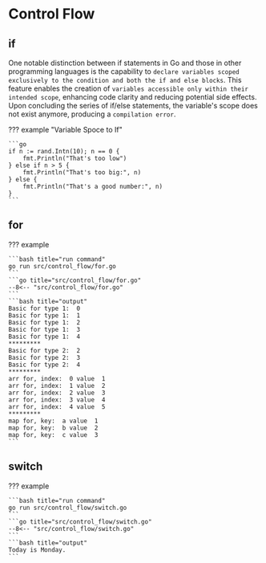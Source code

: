 # Control Flow

## if

One notable distinction between if statements in Go and those in other programming languages is the capability to `declare variables scoped exclusively to the condition and both the if and else blocks`. This feature enables the creation of `variables accessible only within their intended scope`, enhancing code clarity and reducing potential side effects. Upon concluding the series of if/else statements, the variable's scope does not exist anymore, producing a `compilation error`.

??? example "Variable Spoce to If"

    ```go
    if n := rand.Intn(10); n == 0 {
        fmt.Println("That's too low")
    } else if n > 5 {
        fmt.Println("That's too big:", n)
    } else {
        fmt.Println("That's a good number:", n)
    }
    ```

## for

??? example

    ```bash title="run command"
    go run src/control_flow/for.go
    ```
    ```go title="src/control_flow/for.go"
    --8<-- "src/control_flow/for.go"
    ```
    ```bash title="output"
    Basic for type 1:  0
    Basic for type 1:  1
    Basic for type 1:  2
    Basic for type 1:  3
    Basic for type 1:  4
    *********
    Basic for type 2:  2
    Basic for type 2:  3
    Basic for type 2:  4
    *********
    arr for, index:  0 value  1
    arr for, index:  1 value  2
    arr for, index:  2 value  3
    arr for, index:  3 value  4
    arr for, index:  4 value  5
    *********
    map for, key:  a value  1
    map for, key:  b value  2
    map for, key:  c value  3
    ```

## switch

??? example

    ```bash title="run command"
    go run src/control_flow/switch.go
    ```
    ```go title="src/control_flow/switch.go"
    --8<-- "src/control_flow/switch.go"
    ```
    ```bash title="output"
    Today is Monday.
    ```
